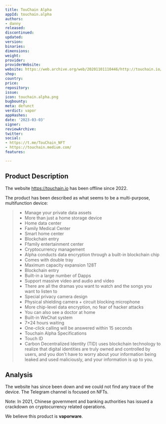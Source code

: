 ```yaml
---
title: TouChain Alpha
appId: touchain.alpha
authors:
- danny
released: 
discontinued: 
updated: 
version: 
binaries: 
dimensions: 
weight: 
provider: 
providerWebsite: 
website: https://web.archive.org/web/20201101110446/http://touchain.io/
shop: 
country: 
price: 
repository: 
issue: 
icon: touchain.alpha.png
bugbounty: 
meta: defunct
verdict: vapor
appHashes: 
date: '2023-03-03'
signer: 
reviewArchive: 
twitter: 
social:
- https://t.me/TouChain_NFT
- https://touchain.medium.com/
features: 

---
```


## Product Description 

The website https://touchain.io has been offline since 2022. 

The product has been described as what seems to be a multi-purpose, multifunction device:

> - Manage your private data assets
> - More than just a home storage device
> - Home data center
> - Family Medical Center
> - Smart home center
> - Blockchain entry
> - Ffamily entertainment center
> - Cryptocurrency management
> - Alpha conducts data encryption through a built-in blockchain chip
> - Comes with double tray
> - Maximum capacity expansion 128T
> - Blockchain entry
> - Built-in a large number of Dapps
> - Support massive video and audio and video
> - There are all the dramas you want to watch and the songs you want to listen to
> - Special privacy camera design
> - Physical shielding camera + circuit blocking microphone
> - More chip-level data encryption, no fear of hacker attacks
> - You can also see a doctor at home
> - Built-in WeChat system
> - 7×24 hours waiting
> - One-click calling will be answered within 15 seconds
> - Touchain Alpha Specifications
> - Touch ID
> - Carbon Decentralized Identity (TID) uses blockchain technology to realize that digital identities are truly owned and controlled by users, and you don't have to worry about your information being leaked and used maliciously, and your information is up to you.

## Analysis 

The website has since been down and we could not find any trace of the device. The Telegram channel is focused on NFTs. 

Note: In 2021, Chinese government and banking authorities has issued a crackdown on cryptocurrency related operations. 

We believe this product is **vaporware**.

